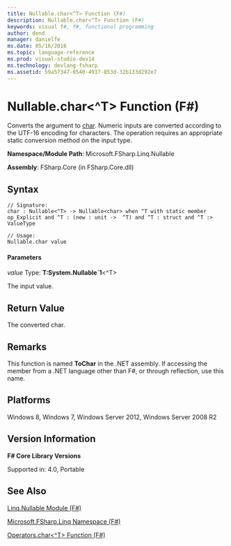 ```yaml
---
title: Nullable.char<^T> Function (F#)
description: Nullable.char<^T> Function (F#)
keywords: visual f#, f#, functional programming
author: dend
manager: danielfe
ms.date: 05/16/2016
ms.topic: language-reference
ms.prod: visual-studio-dev14
ms.technology: devlang-fsharp
ms.assetid: 59a57347-0540-4917-853d-32b133d292e7 
---
```


# Nullable.char<^T> Function (F#)

Converts the argument to [char](https://msdn.microsoft.com/library/3627f475-985b-4b4e-94d2-14f217c04958). Numeric inputs are converted according to the UTF-16 encoding for characters. The operation requires an appropriate static conversion method on the input type.

**Namespace/Module Path**: Microsoft.FSharp.Linq.Nullable

**Assembly**: FSharp.Core (in FSharp.Core.dll)


## Syntax

```
// Signature:
char : Nullable<^T> -> Nullable<char> when ^T with static member op_Explicit and ^T : (new : unit ->  ^T) and ^T : struct and ^T :> ValueType

// Usage:
Nullable.char value
```

#### Parameters
*value*
Type: **T:System.Nullable&#96;1**&lt;^T&gt;


The input value.




## Return Value
The converted char.


## Remarks
This function is named **ToChar** in the .NET assembly. If accessing the member from a .NET language other than F#, or through reflection, use this name.


## Platforms
Windows 8, Windows 7, Windows Server 2012, Windows Server 2008 R2


## Version Information
**F# Core Library Versions**

Supported in: 4.0, Portable




## See Also
[Linq.Nullable Module &#40;F&#35;&#41;](Linq.Nullable-Module-%5BFSharp%5D.md)

[Microsoft.FSharp.Linq Namespace &#40;F&#35;&#41;](Microsoft.FSharp.Linq-Namespace-%5BFSharp%5D.md)

[Operators.char&#60;^T&#62; Function &#40;F&#35;&#41;](Operators.char%5B%5ET%5D-Function-%5BFSharp%5D.md)

